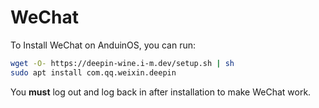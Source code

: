 # WeChat

To Install WeChat on AnduinOS, you can run:

```bash
wget -O- https://deepin-wine.i-m.dev/setup.sh | sh
sudo apt install com.qq.weixin.deepin
```

You **must** log out and log back in after installation to make WeChat work.
